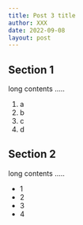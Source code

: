 ```yaml
---
title: Post 3 title
author: XXX
date: 2022-09-08
layout: post
---
```


Section 1
-------------

long contents .....

1. a
2. b
3. c
4. d

Section 2
-------------

long contents .....

+ 1
+ 2
+ 3
+ 4
